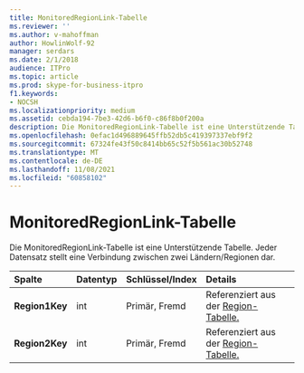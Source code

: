 ```yaml
---
title: MonitoredRegionLink-Tabelle
ms.reviewer: ''
ms.author: v-mahoffman
author: HowlinWolf-92
manager: serdars
ms.date: 2/1/2018
audience: ITPro
ms.topic: article
ms.prod: skype-for-business-itpro
f1.keywords:
- NOCSH
ms.localizationpriority: medium
ms.assetid: cebda194-7be3-42d6-b6f0-c86f8b0f200a
description: Die MonitoredRegionLink-Tabelle ist eine Unterstützende Tabelle. Jeder Datensatz stellt eine Verbindung zwischen zwei Ländern/Regionen dar.
ms.openlocfilehash: 0efac1d496889645ffb52db5c419397337ebf9f2
ms.sourcegitcommit: 67324fe43f50c8414bb65c52f5b561ac30b52748
ms.translationtype: MT
ms.contentlocale: de-DE
ms.lasthandoff: 11/08/2021
ms.locfileid: "60858102"
---
```

# <a name="monitoredregionlink-table"></a>MonitoredRegionLink-Tabelle
 
Die MonitoredRegionLink-Tabelle ist eine Unterstützende Tabelle. Jeder Datensatz stellt eine Verbindung zwischen zwei Ländern/Regionen dar.
  
|**Spalte**|**Datentyp**|**Schlüssel/Index**|**Details**|
|:-----|:-----|:-----|:-----|
|**Region1Key** <br/> |int  <br/> |Primär, Fremd  <br/> |Referenziert aus der [Region-Tabelle.](region.md)  <br/> |
|**Region2Key** <br/> |int  <br/> |Primär, Fremd  <br/> |Referenziert aus der [Region-Tabelle.](region.md)  <br/> |
   

